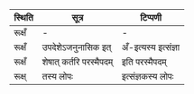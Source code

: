 | स्थिति | सूत्र | टिप्पणी |
| ----- | ------- | ------ |
| रूक्षँ | - | - |
| रूक्षँ | उपदेशेऽजनुनासिक इत् | अँ-इत्यस्य इत्संज्ञा |
| रूक्षँ | शेषात् कर्तरि परस्मैपदम् | इति परस्मैपदम् |
| रूक्ष् | तस्य लोपः | इत्संज्ञकस्य लोपः |
